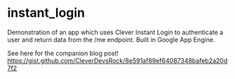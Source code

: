 # instant_login
Demonstration of an app which uses Clever Instant Login to authenticate a user and return data from the /me endpoint.  Built in Google App Engine.

See here for the companion blog post!  https://gist.github.com/CleverDevsRock/8e591af89ef64087348bafeb2a20d7f2
